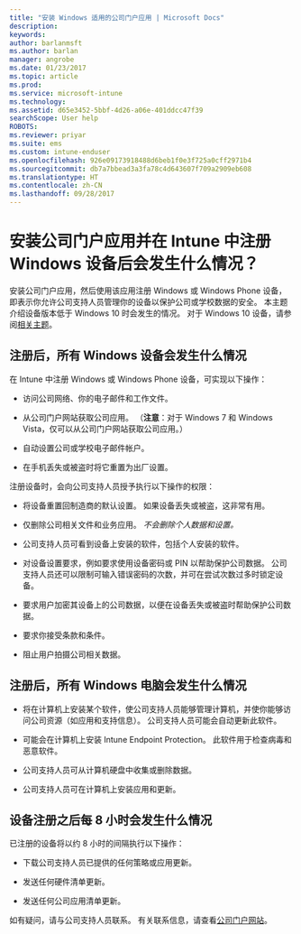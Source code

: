 ```yaml
---
title: "安装 Windows 适用的公司门户应用 | Microsoft Docs"
description: 
keywords: 
author: barlanmsft
ms.author: barlan
manager: angrobe
ms.date: 01/23/2017
ms.topic: article
ms.prod: 
ms.service: microsoft-intune
ms.technology: 
ms.assetid: d65e3452-5bbf-4d26-a06e-401ddcc47f39
searchScope: User help
ROBOTS: 
ms.reviewer: priyar
ms.suite: ems
ms.custom: intune-enduser
ms.openlocfilehash: 926e09173918488d6beb1f0e3f725a0cff2971b4
ms.sourcegitcommit: db7a7bbead3a3fa78c4d643607f709a2909eb608
ms.translationtype: HT
ms.contentlocale: zh-CN
ms.lasthandoff: 09/28/2017
---
```

# <a name="what-happens-if-you-install-the-company-portal-app-and-enroll-your-windows-device-in-intune"></a>安装公司门户应用并在 Intune 中注册 Windows 设备后会发生什么情况？

安装公司门户应用，然后使用该应用注册 Windows 或 Windows Phone 设备，即表示你允许公司支持人员管理你的设备以保护公司或学校数据的安全。 本主题介绍设备版本低于 Windows 10 时会发生的情况。 对于 Windows 10 设备，请参阅[相关主题](what-happens-if-you-install-the-company-portal-app-and-enroll-your-device-in-intune-windows10.md)。

## <a name="what-happens-to-all-windows-devices-after-enrollment"></a>注册后，所有 Windows 设备会发生什么情况
在 Intune 中注册 Windows 或 Windows Phone 设备，可实现以下操作：

-   访问公司网络、你的电子邮件和工作文件。

-   从公司门户网站获取公司应用。 （__注意__：对于 Windows 7 和 Windows Vista，仅可以从公司门户网站获取公司应用。）

-   自动设置公司或学校电子邮件帐户。

-   在手机丢失或被盗时将它重置为出厂设置。

注册设备时，会向公司支持人员授予执行以下操作的权限：

-   将设备重置回制造商的默认设置。 如果设备丢失或被盗，这非常有用。

-   仅删除公司相关文件和业务应用。 *不会删除个人数据和设置。*

-   公司支持人员可看到设备上安装的软件，包括个人安装的软件。

-   对设备设置要求，例如要求使用设备密码或 PIN 以帮助保护公司数据。 公司支持人员还可以限制可输入错误密码的次数，并可在尝试次数过多时锁定设备。

-   要求用户加密其设备上的公司数据，以便在设备丢失或被盗时帮助保护公司数据。

-   要求你接受条款和条件。

-   阻止用户拍摄公司相关数据。

## <a name="what-happens-to-all-windows-pcs-after-enrollment"></a>注册后，所有 Windows 电脑会发生什么情况

-  将在计算机上安装某个软件，使公司支持人员能够管理计算机，并使你能够访问公司资源（如应用和支持信息）。 公司支持人员可能会自动更新此软件。

-  可能会在计算机上安装 Intune Endpoint Protection。 此软件用于检查病毒和恶意软件。

-  公司支持人员可从计算机硬盘中收集或删除数据。

-  公司支持人员可在计算机上安装应用和更新。

## <a name="what-happens-every-eight-hours-after-device-enrollment"></a>设备注册之后每 8 小时会发生什么情况

已注册的设备将以约 8 小时的间隔执行以下操作：

-   下载公司支持人员已提供的任何策略或应用更新。

-   发送任何硬件清单更新。

-   发送任何公司应用清单更新。

如有疑问，请与公司支持人员联系。 有关联系信息，请查看[公司门户网站](https://portal.manage.microsoft.com)。
